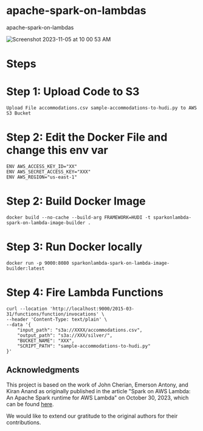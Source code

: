 # apache-spark-on-lambdas
apache-spark-on-lambdas


![Screenshot 2023-11-05 at 10 00 53 AM](https://github.com/soumilshah1995/apache-spark-on-lambdas/assets/39345855/0e0ec3a2-6a8f-431f-9a78-a08db84c0f11)


# Steps 

# Step 1:  Upload Code to S3 
```
Upload File accommodations.csv sample-accommodations-to-hudi.py to AWS S3 Bucket 

```

# Step 2:  Edit the Docker File and change this env var
```
ENV AWS_ACCESS_KEY_ID="XX"
ENV AWS_SECRET_ACCESS_KEY="XXX"
ENV AWS_REGION="us-east-1"
```

# Step 2:  Build Docker Image 
```
docker build --no-cache --build-arg FRAMEWORK=HUDI -t sparkonlambda-spark-on-lambda-image-builder .

```



# Step 3: Run Docker locally 
```
docker run -p 9000:8080 sparkonlambda-spark-on-lambda-image-builder:latest
```

# Step 4: Fire Lambda Functions 

```
curl --location 'http://localhost:9000/2015-03-31/functions/function/invocations' \
--header 'Content-Type: text/plain' \
--data '{
    "input_path": "s3a://XXXX/accommodations.csv",
    "output_path": "s3a://XXX/silver/",
    "BUCKET_NAME": "XXX",
    "SCRIPT_PATH": "sample-accommodations-to-hudi.py"
}'

```


## Acknowledgments

This project is based on the work of John Cherian, Emerson Antony, and Kiran Anand as originally published in the article "Spark on AWS Lambda: An Apache Spark runtime for AWS Lambda" on October 30, 2023, which can be found [here](https://aws.amazon.com/blogs/big-data/spark-on-aws-lambda-an-apache-spark-runtime-for-aws-lambda).

We would like to extend our gratitude to the original authors for their contributions.


